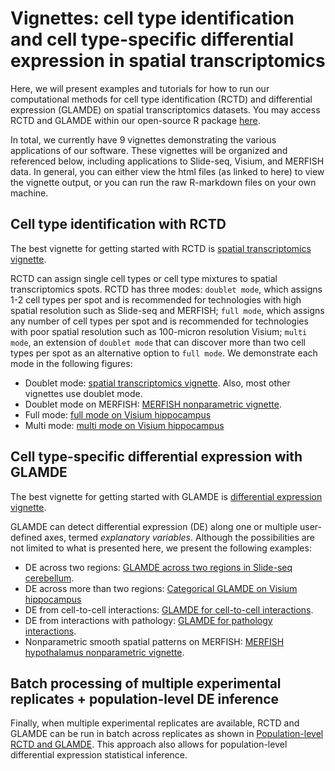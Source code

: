<!-- README.md is generated from README.Rmd. Please edit that file -->

# Vignettes: cell type identification and cell type-specific differential expression in spatial transcriptomics

<!-- badges: start -->
<!-- badges: end -->

Here, we will present examples and tutorials for how to run our
computational methods for cell type identification (RCTD) and
differential expression (GLAMDE) on spatial transcriptomics datasets.
You may access RCTD and GLAMDE within our open-source R package
[here](https://github.com/dmcable/spacexr).

In total, we currently have 9 vignettes demonstrating the various
applications of our software. These vignettes will be organized and
referenced below, including applications to Slide-seq, Visium, and
MERFISH data. In general, you can either view the html files (as linked
to here) to view the vignette output, or you can run the raw R-markdown
files on your own machine.

## Cell type identification with RCTD

The best vignette for getting started with RCTD is [spatial
transcriptomics
vignette](https://raw.githack.com/dmcable/spacexr/master/vignettes/spatial-transcriptomics.html).

RCTD can assign single cell types or cell type mixtures to spatial
transcriptomics spots. RCTD has three modes: `doublet mode`, which
assigns 1-2 cell types per spot and is recommended for technologies with
high spatial resolution such as Slide-seq and MERFISH; `full mode`,
which assigns any number of cell types per spot and is recommended for
technologies with poor spatial resolution such as 100-micron resolution
Visium; `multi mode`, an extension of `doublet mode` that can discover
more than two cell types per spot as an alternative option to
`full mode`. We demonstrate each mode in the following figures:

-   Doublet mode: [spatial transcriptomics
    vignette](https://raw.githack.com/dmcable/spacexr/master/vignettes/spatial-transcriptomics.html).
    Also, most other vignettes use doublet mode.
-   Doublet mode on MERFISH: [MERFISH nonparametric
    vignette](https://raw.githack.com/dmcable/spacexr/master/vignettes/merfish_nonparametric.html).
-   Full mode: [full mode on Visium
    hippocampus](https://raw.githack.com/dmcable/spacexr/master/vignettes/visium_full_regions.html)
-   Multi mode: [multi mode on Visium
    hippocampus](https://raw.githack.com/dmcable/spacexr/master/vignettes/visium_multi.html)

## Cell type-specific differential expression with GLAMDE

The best vignette for getting started with GLAMDE is [differential
expression
vignette](https://raw.githack.com/dmcable/spacexr/master/vignettes/differential-expression.html).

GLAMDE can detect differential expression (DE) along one or multiple
user-defined axes, termed *explanatory variables*. Although the
possibilities are not limited to what is presented here, we present the
following examples:

-   DE across two regions: [GLAMDE across two regions in Slide-seq
    cerebellum](https://raw.githack.com/dmcable/spacexr/master/vignettes/GLAMDE_two_regions.html).
-   DE across more than two regions: [Categorical GLAMDE on Visium
    hippocampus](https://raw.githack.com/dmcable/spacexr/master/vignettes/visium_full_regions.html)
-   DE from cell-to-cell interactions: [GLAMDE for cell-to-cell
    interactions](https://raw.githack.com/dmcable/spacexr/master/vignettes/GLAMDE_celltocell_interactions.html).
-   DE from interactions with pathology: [GLAMDE for pathology
    interactions](https://raw.githack.com/dmcable/spacexr/master/vignettes/GLAMDE_pathology_interactions.html).
-   Nonparametric smooth spatial patterns on MERFISH: [MERFISH
    hypothalamus nonparametric
    vignette](https://raw.githack.com/dmcable/spacexr/master/vignettes/merfish_nonparametric.html).

## Batch processing of multiple experimental replicates + population-level DE inference

Finally, when multiple experimental replicates are available, RCTD and
GLAMDE can be run in batch across replicates as shown in
[Population-level RCTD and
GLAMDE](https://raw.githack.com/dmcable/spacexr/master/vignettes/replicates.html).
This approach also allows for population-level differential expression
statistical inference.

